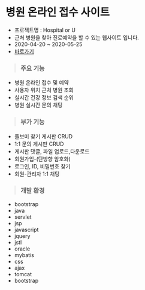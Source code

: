 # 병원 온라인 접수 사이트
- 프로젝트명 : Hospital or U
- 근처 병원을 찾아 진료예약을 할 수 있는 웹사이트 입니다.
- 2020-04-20 ~ 2020-05-25
- [바로가기](http://rclass.iptime.org:9999/20AM_HU_MedicalProject_final/)

> ### 주요 기능
* 병원 온라인 접수 및 예약
* 사용자 위치 근처 병원 조회
* 실시간 건강 정보 검색 순위
* 병원 실시간 문의 채팅

>### 부가 기능
* 돌보미 찾기 게시판 CRUD
* 1:1 문의 게시판 CRUD
* 게시판 댓글, 파일 업로드,다운로드
* 회원가입-(단방향 암호화)
* 로그인, ID, 비밀번호 찾기
* 회원-관리자 1:1 채팅

> ### 개발 환경
* bootstrap
* java
* servlet
* jsp
* javascript
* jquery
* jstl
* oracle
* mybatis
* css
* ajax
* tomcat
* bootstrap

